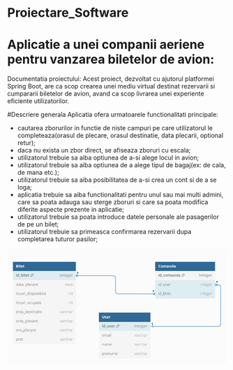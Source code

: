 # Proiectare_Software
# Aplicatie a unei companii aeriene pentru vanzarea biletelor de avion:
Documentatia proiectului:
Acest proiect, dezvoltat cu ajutorul platformei Spring Boot, are ca scop crearea unei mediu virtual destinat rezervarii si cumpararii biletelor de avion, avand ca scop livrarea unei experiente eficiente utilizatorilor.

#Descriere generala
Aplicatia ofera urmatoarele functionalitati principale: 

- cautarea zborurilor in functie de niste campuri pe care utilizatorul le completeaza(orasul de plecare, orasul destinatie, data plecarii, optional retur);
- daca nu exista un zbor direct, se afiseaza zboruri cu escala;
- utilizatorul trebuie sa aiba optiunea de a-si alege locul in avion;
- utilizatorul trebuie sa aiba optiunea de a alege tipul de bagaj(ex: de cala, de mana etc.);
- utilizatorul trebuie sa aiba posibilitatea de a-si crea un cont si de a se loga;
- aplicatia trebuie sa aiba functionalitati pentru unul sau mai multi admini, care sa poata adauga sau sterge zboruri si care sa poata modifica diferite aspecte prezente in aplicatie;
- utilizatorul trebuie sa poata introduce datele personale ale pasagerilor de pe un bilet;
- utilizatorul trebuie sa primeasca confirmarea rezervarii dupa completarea tuturor pasilor;

![Javatpoint](db_diagram.png) 

